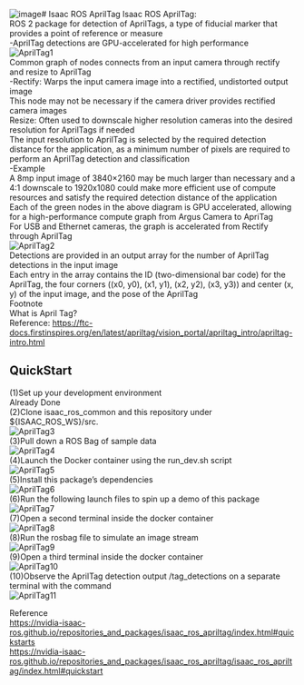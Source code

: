 ![image](https://github.com/growingpenguin/growingpenguin.github.io/assets/110277903/b4449b60-d721-47cc-91c2-c91767c3efc2)# Isaac ROS AprilTag
Isaac ROS AprilTag: <br/>
ROS 2 package for detection of AprilTags, a type of fiducial marker that provides a point of reference or measure <br/>
-AprilTag detections are GPU-accelerated for high performance <br/>
![AprilTag1](https://github.com/growingpenguin/growingpenguin.github.io/assets/110277903/d19a21c3-4a5b-4f44-95e6-67ff220f3033) <br/>
Common graph of nodes connects from an input camera through rectify and resize to AprilTag <br/>
-Rectify: Warps the input camera image into a rectified, undistorted output image <br/>
This node may not be necessary if the camera driver provides rectified camera images <br/>
Resize: Often used to downscale higher resolution cameras into the desired resolution for AprilTags if needed <br/>
The input resolution to AprilTag is selected by the required detection distance for the application, as a minimum number of pixels are required to perform an AprilTag detection and classification <br/>
-Example <br/>
A 8mp input image of 3840×2160 may be much larger than necessary and a 4:1 downscale to 1920x1080 could make more efficient use of compute resources and satisfy the required detection distance of the application <br/>
Each of the green nodes in the above diagram is GPU accelerated, allowing for a high-performance compute graph from Argus Camera to ApriTag <br/>
For USB and Ethernet cameras, the graph is accelerated from Rectify through AprilTag <br/>
![AprilTag2](https://github.com/growingpenguin/growingpenguin.github.io/assets/110277903/c862de18-3d3a-4afb-bf6a-0ac16b46871f) <br/>
Detections are provided in an output array for the number of AprilTag detections in the input image <br/>
Each entry in the array contains the ID (two-dimensional bar code) for the AprilTag, the four corners ((x0, y0), (x1, y1), (x2, y2), (x3, y3)) and center (x, y) of the input image, and the pose of the AprilTag <br/>
Footnote <br/>
What is April Tag? <br/>
Reference: https://ftc-docs.firstinspires.org/en/latest/apriltag/vision_portal/apriltag_intro/apriltag-intro.html <br/>

## QuickStart
(1)Set up your development environment <br/>
Already Done <br/>
(2)Clone isaac_ros_common and this repository under ${ISAAC_ROS_WS}/src. <br/>
![AprilTag3](https://github.com/growingpenguin/growingpenguin.github.io/assets/110277903/d8bc1f3a-660a-48fa-811b-6c0ce6044de0) <br/>
(3)Pull down a ROS Bag of sample data <br/>
![AprilTag4](https://github.com/growingpenguin/growingpenguin.github.io/assets/110277903/ea218fa9-fc65-4d2e-b136-a60108d9b447) <br/>
(4)Launch the Docker container using the run_dev.sh script <br/>
![AprilTag5](https://github.com/growingpenguin/growingpenguin.github.io/assets/110277903/dec6c58b-5ee0-4a91-8b54-1b358274c9d9) <br/>
(5)Install this package’s dependencies <br/>
![AprilTag6](https://github.com/growingpenguin/growingpenguin.github.io/assets/110277903/6ebdeb77-4e6f-4384-ac35-0d75e1ef50ee) <br/>
(6)Run the following launch files to spin up a demo of this package <br/>
![AprilTag7](https://github.com/growingpenguin/growingpenguin.github.io/assets/110277903/a500e497-f48a-4a9d-94ec-5c059d4d7222) <br/>
(7)Open a second terminal inside the docker container <br/>
![AprilTag8](https://github.com/growingpenguin/growingpenguin.github.io/assets/110277903/ac0d8cae-bd46-40f1-8d39-58f040afc7d5) <br/>
(8)Run the rosbag file to simulate an image stream <br/>
![AprilTag9](https://github.com/growingpenguin/growingpenguin.github.io/assets/110277903/60d8271a-ce00-46c6-b3a1-cfd7b238a85f) <br/>
(9)Open a third terminal inside the docker container <br/>
![AprilTag10](https://github.com/growingpenguin/growingpenguin.github.io/assets/110277903/bcd02d4a-ebef-4f3a-94c0-087abb467b94) <br/>
(10)Observe the AprilTag detection output /tag_detections on a separate terminal with the command <br/>
![AprilTag11](https://github.com/growingpenguin/growingpenguin.github.io/assets/110277903/b8432f4d-5487-4e3f-9928-bb21e30048b6) <br/>







Reference <br/>
https://nvidia-isaac-ros.github.io/repositories_and_packages/isaac_ros_apriltag/index.html#quickstarts <br/>
https://nvidia-isaac-ros.github.io/repositories_and_packages/isaac_ros_apriltag/isaac_ros_apriltag/index.html#quickstart <br/>

